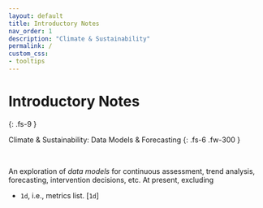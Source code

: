 ```yaml
---
layout: default
title: Introductory Notes
nav_order: 1
description: "Climate & Sustainability"
permalink: /
custom_css:
- tooltips
---
```


# Introductory Notes
{: .fs-9 }

Climate & Sustainability: Data Models & Forecasting
{: .fs-6 .fw-300 }

<br>

An exploration of *data models* for continuous assessment, trend analysis, forecasting, intervention decisions, etc.  At present, excluding

* `1d`, i.e., metrics list. [`1d`]

<br>
<br>
<br>
<br>

